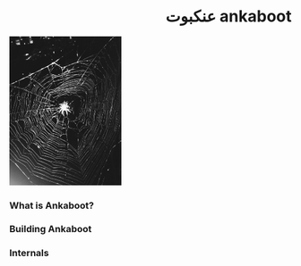 # <div dir="rtl">ankaboot عنكبوت</div>
<img src="https://raw.githubusercontent.com/arjology/ankaboot/master/docs/figures/ankaboot.jpg" alt="logo" width="200"/>

### What is Ankaboot?

### Building Ankaboot

### Internals

### 

